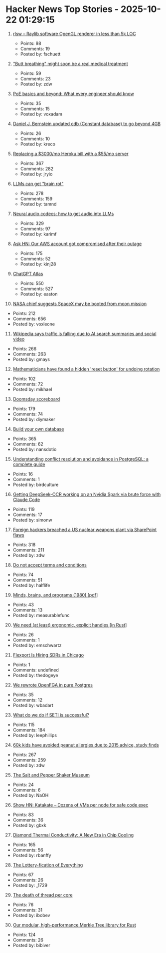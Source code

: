 # Hacker News Top Stories - 2025-10-22 01:29:15

1. [rlsw – Raylib software OpenGL renderer in less than 5k LOC](https://github.com/raysan5/raylib/blob/master/src/external/rlsw.h)
   - Points: 98
   - Comments: 19
   - Posted by: fschuett

2. ["Butt breathing" might soon be a real medical treatment](https://arstechnica.com/science/2025/10/butt-breathing-might-soon-be-a-real-medical-treatment/)
   - Points: 59
   - Comments: 23
   - Posted by: zdw

3. [PoE basics and beyond: What every engineer should know](https://www.edn.com/poe-basics-and-beyond-what-every-engineer-should-know/)
   - Points: 35
   - Comments: 15
   - Posted by: voxadam

4. [Daniel J. Bernstein updated cdb (Constant database) to go beyond 4GB](https://cdb.cr.yp.to/)
   - Points: 26
   - Comments: 10
   - Posted by: kreco

5. [Replacing a $3000/mo Heroku bill with a $55/mo server](https://disco.cloud/blog/how-idealistorg-replaced-a-3000mo-heroku-bill-with-a-55-server/)
   - Points: 367
   - Comments: 282
   - Posted by: jryio

6. [LLMs can get "brain rot"](https://llm-brain-rot.github.io/)
   - Points: 278
   - Comments: 159
   - Posted by: tamnd

7. [Neural audio codecs: how to get audio into LLMs](https://kyutai.org/next/codec-explainer)
   - Points: 329
   - Comments: 97
   - Posted by: karimf

8. [Ask HN: Our AWS account got compromised after their outage](undefined)
   - Points: 175
   - Comments: 52
   - Posted by: kinj28

9. [ChatGPT Atlas](https://chatgpt.com/atlas)
   - Points: 550
   - Comments: 527
   - Posted by: easton

10. [NASA chief suggests SpaceX may be booted from moon mission](https://www.cnn.com/2025/10/20/science/nasa-spacex-moon-landing-contract-sean-duffy)
   - Points: 212
   - Comments: 656
   - Posted by: voxleone

11. [Wikipedia says traffic is falling due to AI search summaries and social video](https://techcrunch.com/2025/10/18/wikipedia-says-traffic-is-falling-due-to-ai-search-summaries-and-social-video/)
   - Points: 266
   - Comments: 263
   - Posted by: gmays

12. [Mathematicians have found a hidden 'reset button' for undoing rotation](https://www.newscientist.com/article/2499647-mathematicians-have-found-a-hidden-reset-button-for-undoing-rotation/)
   - Points: 102
   - Comments: 72
   - Posted by: mikhael

13. [Doomsday scoreboard](https://doomsday.march1studios.com/)
   - Points: 179
   - Comments: 74
   - Posted by: diymaker

14. [Build your own database](https://www.nan.fyi/database)
   - Points: 365
   - Comments: 62
   - Posted by: nansdotio

15. [Understanding conflict resolution and avoidance in PostgreSQL: a complete guide](https://www.pgedge.com/blog/living-on-the-edge)
   - Points: 16
   - Comments: 1
   - Posted by: birdculture

16. [Getting DeepSeek-OCR working on an Nvidia Spark via brute force with Claude Code](https://simonwillison.net/2025/Oct/20/deepseek-ocr-claude-code/)
   - Points: 119
   - Comments: 17
   - Posted by: simonw

17. [Foreign hackers breached a US nuclear weapons plant via SharePoint flaws](https://www.csoonline.com/article/4074962/foreign-hackers-breached-a-us-nuclear-weapons-plant-via-sharepoint-flaws.html)
   - Points: 318
   - Comments: 211
   - Posted by: zdw

18. [Do not accept terms and conditions](https://www.termsandconditions.game/)
   - Points: 74
   - Comments: 51
   - Posted by: halflife

19. [Minds, brains, and programs (1980) [pdf]](https://home.csulb.edu/~cwallis/382/readings/482/searle.minds.brains.programs.bbs.1980.pdf)
   - Points: 43
   - Comments: 13
   - Posted by: measurablefunc

20. [We need (at least) ergonomic, explicit handles [in Rust]](https://smallcultfollowing.com/babysteps/blog/2025/10/13/ergonomic-explicit-handles/)
   - Points: 26
   - Comments: 1
   - Posted by: emschwartz

21. [Flexport Is Hiring SDRs in Chicago](https://job-boards.greenhouse.io/flexport/jobs/5690976?gh_jid=5690976)
   - Points: 1
   - Comments: undefined
   - Posted by: thedogeye

22. [We rewrote OpenFGA in pure Postgres](https://getrover.substack.com/p/how-we-rewrote-openfga-in-pure-postgres)
   - Points: 35
   - Comments: 12
   - Posted by: wbadart

23. [What do we do if SETI is successful?](https://www.universetoday.com/articles/what-do-we-do-if-seti-is-successful)
   - Points: 115
   - Comments: 184
   - Posted by: leephillips

24. [60k kids have avoided peanut allergies due to 2015 advice, study finds](https://www.cbsnews.com/news/peanut-allergies-60000-kids-avoided-2015-advice/)
   - Points: 267
   - Comments: 259
   - Posted by: zdw

25. [The Salt and Pepper Shaker Museum](https://www.thesaltandpeppershakermuseum.com)
   - Points: 24
   - Comments: 6
   - Posted by: NaOH

26. [Show HN: Katakate – Dozens of VMs per node for safe code exec](https://github.com/Katakate/k7)
   - Points: 83
   - Comments: 36
   - Posted by: gbxk

27. [Diamond Thermal Conductivity: A New Era in Chip Cooling](https://spectrum.ieee.org/diamond-thermal-conductivity)
   - Points: 165
   - Comments: 56
   - Posted by: rbanffy

28. [The Lottery-fication of Everything](https://www.dopaminemarkets.com/p/the-lottery-fication-of-everything)
   - Points: 67
   - Comments: 26
   - Posted by: _1729

29. [The death of thread per core](https://buttondown.com/jaffray/archive/the-death-of-thread-per-core/)
   - Points: 76
   - Comments: 31
   - Posted by: ibobev

30. [Our modular, high-performance Merkle Tree library for Rust](https://github.com/bilinearlabs/rs-merkle-tree)
   - Points: 124
   - Comments: 26
   - Posted by: bibiver


